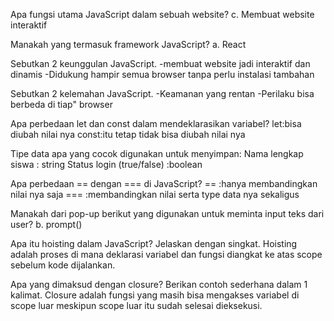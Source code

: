 Apa fungsi utama JavaScript dalam sebuah website?
c. Membuat website interaktif


Manakah yang termasuk framework JavaScript?
a. React



Sebutkan 2 keunggulan JavaScript.
-membuat website jadi interaktif dan dinamis
-Didukung hampir semua browser tanpa perlu instalasi tambahan



Sebutkan 2 kelemahan JavaScript.
-Keamanan yang rentan
-Perilaku bisa berbeda di tiap" browser



Apa perbedaan let dan const dalam mendeklarasikan variabel?
let:bisa diubah nilai nya
const:itu tetap tidak bisa diubah nilai nya



Tipe data apa yang cocok digunakan untuk menyimpan:
Nama lengkap siswa : string
Status login (true/false) :boolean



Apa perbedaan == dengan === di JavaScript?
== :hanya membandingkan nilai nya saja
=== :membandingkan nilai serta type data nya sekaligus



Manakah dari pop-up berikut yang digunakan untuk meminta input teks dari user?
b. prompt()



Apa itu hoisting dalam JavaScript? Jelaskan dengan singkat.
Hoisting adalah proses di mana deklarasi variabel dan fungsi diangkat ke atas scope sebelum kode dijalankan.




Apa yang dimaksud dengan closure? Berikan contoh sederhana dalam 1 kalimat.
Closure adalah fungsi yang masih bisa mengakses variabel di scope luar meskipun scope luar itu sudah selesai dieksekusi.